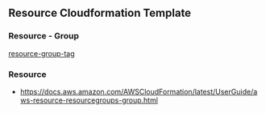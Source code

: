 ## Resource Cloudformation Template


### Resource - Group

[resource-group-tag](resource-group-tag.yaml)



### Resource

- https://docs.aws.amazon.com/AWSCloudFormation/latest/UserGuide/aws-resource-resourcegroups-group.html